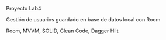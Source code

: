 Proyecto Lab4

Gestión de usuarios guardado en base de datos local con Room

Room, MVVM, SOLID, Clean Code, Dagger Hilt
